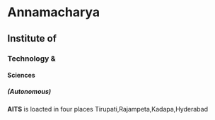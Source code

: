 # Annamacharya
## Institute of
### Technology &
#### Sciences
##### (Autonomous)

**AITS** is loacted in four places Tirupati,Rajampeta,Kadapa,Hyderabad
